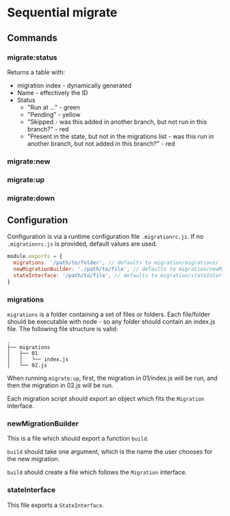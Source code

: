 # Sequential migrate

## Commands

### migrate:status

Returns a table with:

- migration index - dynamically generated
- Name - effectively the ID
- Status
  - "Run at ..." - green
  - "Pending" - yellow
  - "Skipped - was this added in another branch, but not run in this branch?" - red
  - "Present in the state, but not in the migrations list - was this run in another branch, but not added in this branch?" - red

### migrate:new

### migrate:up

### migrate:down

## Configuration

Configuration is via a runtime configuration file `.migrationrc.js`. If no `.migrationrc.js` is provided, default values are used.

```js
module.exports = {
  migrations: '/path/to/folder', // defaults to migration/migrations/
  newMigrationBuilder: './path/to/file', // defaults to migration/newMigrationBuilder.js
  stateInterface: '/path/to/file', // defaults to migration/stateInterface
}
```

### migrations
`migrations` is a folder containing a set of files or folders. Each file/folder should be executable with node - so any folder should contain an index.js file. The following file structure is valid:

```
.
├── migrations
│   ├── 01
│   │   └── index.js
│   └── 02.js
```

When running `migrate:up`, first, the migration in 01/index.js will be run, and then the migration in 02.js will be run.

Each migration script should export an object which fits the `Migration` interface.


### newMigrationBuilder

This is a file which should export a function `build`. 

`build` should take one argument, which is the name the user chooses for the new migration.

`build` should create a file which follows the `Migration` interface.


### stateInterface

This file exports a `StateInterface`. 
